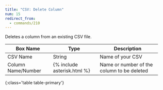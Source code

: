 ```yaml
---
title: "CSV: Delete Column"
num: 15
redirect_from:
  - commands/210
---
```


Deletes a column from an existing CSV file. 

| Box Name | Type | Description | 
|-------|--------|--------
|CSV Name|String|Name of your CSV
|Column Name/Number|{% include asterisk.html %}|Name or number of the column to be deleted
{:class='table table-primary'}









